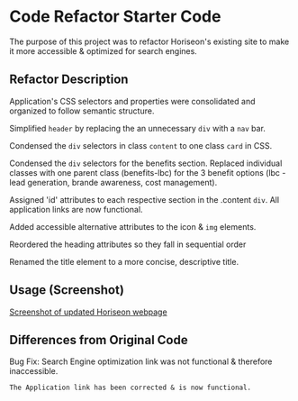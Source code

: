 # Code Refactor Starter Code

The purpose of this project was to refactor Horiseon's existing site to make it more accessible & optimized for search engines. 


## Refactor Description

Application's CSS selectors and properties were consolidated and organized to follow semantic structure.

Simplified `header` by replacing the an unnecessary `div` with a `nav` bar.

Condensed the `div` selectors in class `content` to one class `card` in CSS.

Condensed the `div` selectors for the benefits section. Replaced individual classes with one parent class (benefits-lbc) for the 3 benefit options (lbc - lead generation, brande awareness, cost management).

Assigned 'id' attributes to each respective section in the .content `div`. All application links are now functional.

Added accessible alternative attributes to the icon & `img` elements.

Reordered the heading attributes so they fall in sequential order

Renamed the title element to a more concise, descriptive title. 

## Usage (Screenshot)

[Screenshot of updated Horiseon webpage](file:///Users/jordynenos/Desktop/mini-projects/code-refactor-horiseon/Develop/assets/images/Horiseon-screenshot.png)


## Differences from Original Code

Bug Fix: Search Engine optimization link was not functional & therefore inaccessible.

    The Application link has been corrected & is now functional.
